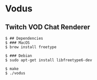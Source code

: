 # Vodus
## Twitch VOD Chat Renderer

```console
$ ## Dependencies
$ ### MacOS
$ brew install freetype

$ ### Debian
$ sudo apt-get install libfreetype6-dev

$ make
$ ./vodus
```